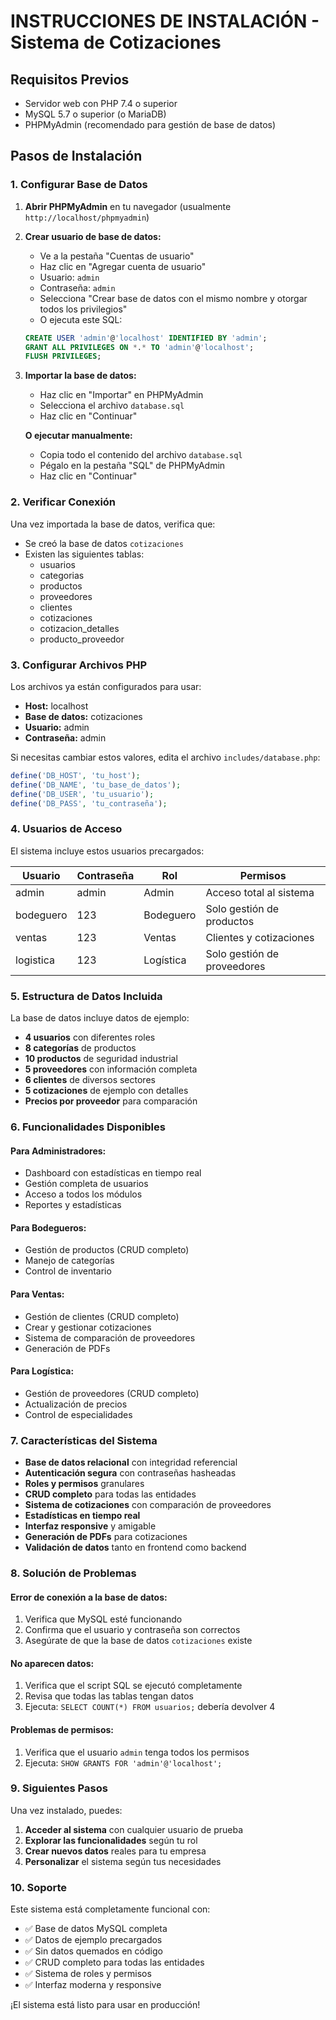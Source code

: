 # INSTRUCCIONES DE INSTALACIÓN - Sistema de Cotizaciones

## Requisitos Previos
- Servidor web con PHP 7.4 o superior
- MySQL 5.7 o superior (o MariaDB)
- PHPMyAdmin (recomendado para gestión de base de datos)

## Pasos de Instalación

### 1. Configurar Base de Datos

1. **Abrir PHPMyAdmin** en tu navegador (usualmente `http://localhost/phpmyadmin`)

2. **Crear usuario de base de datos:**
   - Ve a la pestaña "Cuentas de usuario"
   - Haz clic en "Agregar cuenta de usuario"
   - Usuario: `admin`
   - Contraseña: `admin`
   - Selecciona "Crear base de datos con el mismo nombre y otorgar todos los privilegios"
   - O ejecuta este SQL:
   ```sql
   CREATE USER 'admin'@'localhost' IDENTIFIED BY 'admin';
   GRANT ALL PRIVILEGES ON *.* TO 'admin'@'localhost';
   FLUSH PRIVILEGES;
   ```

3. **Importar la base de datos:**
   - Haz clic en "Importar" en PHPMyAdmin
   - Selecciona el archivo `database.sql`
   - Haz clic en "Continuar"
   
   **O ejecutar manualmente:**
   - Copia todo el contenido del archivo `database.sql`
   - Pégalo en la pestaña "SQL" de PHPMyAdmin
   - Haz clic en "Continuar"

### 2. Verificar Conexión

Una vez importada la base de datos, verifica que:
- Se creó la base de datos `cotizaciones`
- Existen las siguientes tablas:
  - usuarios
  - categorias
  - productos
  - proveedores
  - clientes
  - cotizaciones
  - cotizacion_detalles
  - producto_proveedor

### 3. Configurar Archivos PHP

Los archivos ya están configurados para usar:
- **Host:** localhost
- **Base de datos:** cotizaciones
- **Usuario:** admin
- **Contraseña:** admin

Si necesitas cambiar estos valores, edita el archivo `includes/database.php`:

```php
define('DB_HOST', 'tu_host');
define('DB_NAME', 'tu_base_de_datos');
define('DB_USER', 'tu_usuario');
define('DB_PASS', 'tu_contraseña');
```

### 4. Usuarios de Acceso

El sistema incluye estos usuarios precargados:

| Usuario     | Contraseña | Rol          | Permisos                           |
|-------------|------------|--------------|-----------------------------------|
| admin       | admin      | Admin        | Acceso total al sistema           |
| bodeguero   | 123        | Bodeguero    | Solo gestión de productos         |
| ventas      | 123        | Ventas       | Clientes y cotizaciones           |
| logistica   | 123        | Logística    | Solo gestión de proveedores       |

### 5. Estructura de Datos Incluida

La base de datos incluye datos de ejemplo:
- **4 usuarios** con diferentes roles
- **8 categorías** de productos
- **10 productos** de seguridad industrial
- **5 proveedores** con información completa
- **6 clientes** de diversos sectores
- **5 cotizaciones** de ejemplo con detalles
- **Precios por proveedor** para comparación

### 6. Funcionalidades Disponibles

#### Para Administradores:
- Dashboard con estadísticas en tiempo real
- Gestión completa de usuarios
- Acceso a todos los módulos
- Reportes y estadísticas

#### Para Bodegueros:
- Gestión de productos (CRUD completo)
- Manejo de categorías
- Control de inventario

#### Para Ventas:
- Gestión de clientes (CRUD completo)
- Crear y gestionar cotizaciones
- Sistema de comparación de proveedores
- Generación de PDFs

#### Para Logística:
- Gestión de proveedores (CRUD completo)
- Actualización de precios
- Control de especialidades

### 7. Características del Sistema

- **Base de datos relacional** con integridad referencial
- **Autenticación segura** con contraseñas hasheadas
- **Roles y permisos** granulares
- **CRUD completo** para todas las entidades
- **Sistema de cotizaciones** con comparación de proveedores
- **Estadísticas en tiempo real**
- **Interfaz responsive** y amigable
- **Generación de PDFs** para cotizaciones
- **Validación de datos** tanto en frontend como backend

### 8. Solución de Problemas

#### Error de conexión a la base de datos:
1. Verifica que MySQL esté funcionando
2. Confirma que el usuario y contraseña son correctos
3. Asegúrate de que la base de datos `cotizaciones` existe

#### No aparecen datos:
1. Verifica que el script SQL se ejecutó completamente
2. Revisa que todas las tablas tengan datos
3. Ejecuta: `SELECT COUNT(*) FROM usuarios;` debería devolver 4

#### Problemas de permisos:
1. Verifica que el usuario `admin` tenga todos los permisos
2. Ejecuta: `SHOW GRANTS FOR 'admin'@'localhost';`

### 9. Siguientes Pasos

Una vez instalado, puedes:
1. **Acceder al sistema** con cualquier usuario de prueba
2. **Explorar las funcionalidades** según tu rol
3. **Crear nuevos datos** reales para tu empresa
4. **Personalizar** el sistema según tus necesidades

### 10. Soporte

Este sistema está completamente funcional con:
- ✅ Base de datos MySQL completa
- ✅ Datos de ejemplo precargados
- ✅ Sin datos quemados en código
- ✅ CRUD completo para todas las entidades
- ✅ Sistema de roles y permisos
- ✅ Interfaz moderna y responsive

¡El sistema está listo para usar en producción!
